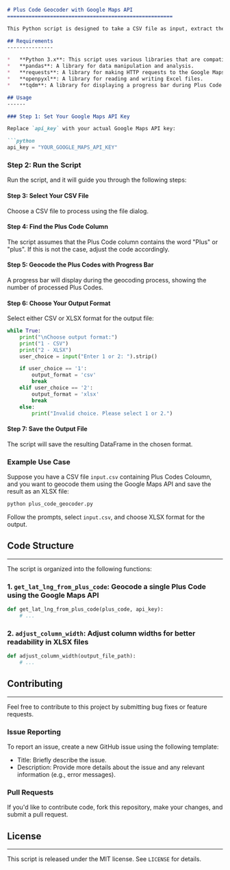```markdown
# Plus Code Geocoder with Google Maps API
======================================================

This Python script is designed to take a CSV file as input, extract the Plus Codes, and use the Google Maps API to obtain their corresponding latitude and longitude coordinates. The resulting DataFrame can be saved in either CSV or XLSX format.

## Requirements
---------------

*   **Python 3.x**: This script uses various libraries that are compatible with Python 3.x.
*   **pandas**: A library for data manipulation and analysis.
*   **requests**: A library for making HTTP requests to the Google Maps API.
*   **openpyxl**: A library for reading and writing Excel files.
*   **tqdm**: A library for displaying a progress bar during Plus Code geocoding.

## Usage
------

### Step 1: Set Your Google Maps API Key

Replace `api_key` with your actual Google Maps API key:

```python
api_key = "YOUR_GOOGLE_MAPS_API_KEY"
```

### Step 2: Run the Script

Run the script, and it will guide you through the following steps:

#### Step 3: Select Your CSV File

Choose a CSV file to process using the file dialog.

#### Step 4: Find the Plus Code Column

The script assumes that the Plus Code column contains the word "Plus" or "plus". If this is not the case, adjust the code accordingly.

#### Step 5: Geocode the Plus Codes with Progress Bar

A progress bar will display during the geocoding process, showing the number of processed Plus Codes.

#### Step 6: Choose Your Output Format

Select either CSV or XLSX format for the output file:

```python
while True:
    print("\nChoose output format:")
    print("1 - CSV")
    print("2 - XLSX")
    user_choice = input("Enter 1 or 2: ").strip()

    if user_choice == '1':
        output_format = 'csv'
        break
    elif user_choice == '2':
        output_format = 'xlsx'
        break
    else:
        print("Invalid choice. Please select 1 or 2.")
```

#### Step 7: Save the Output File

The script will save the resulting DataFrame in the chosen format.

### Example Use Case

Suppose you have a CSV file `input.csv` containing Plus Codes Coloumn, and you want to geocode them using the Google Maps API and save the result as an XLSX file:

```bash
python plus_code_geocoder.py
```

Follow the prompts, select `input.csv`, and choose XLSX format for the output.

## Code Structure
----------------

The script is organized into the following functions:

### 1. `get_lat_lng_from_plus_code`: Geocode a single Plus Code using the Google Maps API

```python
def get_lat_lng_from_plus_code(plus_code, api_key):
    # ...
```

### 2. `adjust_column_width`: Adjust column widths for better readability in XLSX files

```python
def adjust_column_width(output_file_path):
    # ...
```

## Contributing
--------------

Feel free to contribute to this project by submitting bug fixes or feature requests.

### Issue Reporting

To report an issue, create a new GitHub issue using the following template:

*   Title: Briefly describe the issue.
*   Description: Provide more details about the issue and any relevant information (e.g., error messages).

### Pull Requests

If you'd like to contribute code, fork this repository, make your changes, and submit a pull request.

## License
----------

This script is released under the MIT license. See `LICENSE` for details.
```